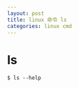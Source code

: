 ```yaml
---
layout: post
title: linux 命令 ls
categories: linux cmd
---
```


# ls

```SHELL
$ ls --help
```

```MAN

```
